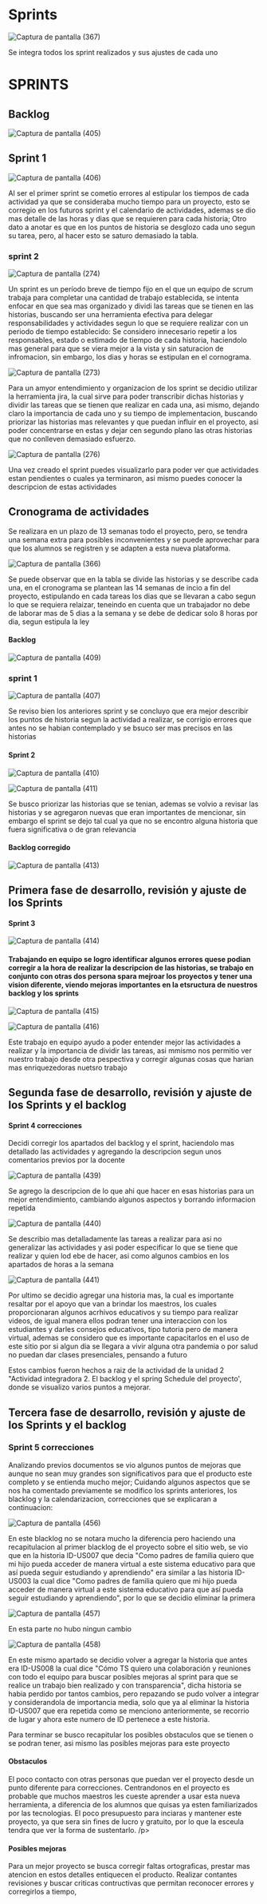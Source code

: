 # Sprints

![Captura de pantalla (367)](https://github.com/user-attachments/assets/2972d210-ac4b-4c3a-b056-2c845ec177fd)

<p>Se integra todos los sprint realizados y sus ajustes de cada uno</p>
<h1>SPRINTS</h1>
<h2>Backlog</h2>

![Captura de pantalla (405)](https://github.com/user-attachments/assets/b97a9e4d-c2e3-4dbf-850e-f84638ab3497)

<h2>Sprint 1</h2>

![Captura de pantalla (406)](https://github.com/user-attachments/assets/1ecc1653-5876-4bd3-842c-67f724e03597)

<p>Al ser el primer sprint se cometio errores al estipular los tiempos de cada actividad ya que se consideraba mucho tiempo para un proyecto, esto se corregio en los futuros sprint y el calendario de actividades, ademas se dio mas detalle de las horas y dias que se requieren para cada historia; Otro dato a anotar es que en los puntos de historia se desglozo cada uno segun su tarea, pero, al hacer esto se saturo demasiado la tabla. </p>


<h3>sprint 2</h3>
  
![Captura de pantalla (274)](https://github.com/user-attachments/assets/cd65df53-7947-4a30-a459-5173635f1f14)

<p>Un sprint es un período breve de tiempo fijo en el que un equipo de scrum trabaja para completar una cantidad de trabajo establecida, se intenta enfocar en que sea mas organizado y dividi las tareas que se tienen en las historias, buscando ser una herramienta efectiva para delegar responsabilidades y actividades segun lo que se requiere realizar con un periodo de tiempo establecido: Se considero innecesario repetir a los responsables, estado o estimado de tiempo de cada historia, haciendolo mas general para que se viera mejor a la vista y sin saturacion de infromacion, sin embargo, los dias y horas se estipulan en el cornograma.</p>
  
![Captura de pantalla (273)](https://github.com/user-attachments/assets/e33ab939-118f-4fa5-aecc-3ee2e6bec2ed)
<p>  Para un amyor entendimiento y organizacion de los sprint se decidio utilizar la herramienta jira, la cual sirve para poder transcribir dichas historias y dividir las tareas que se tienen que realizar en cada una, asi mismo, dejando claro la importancia de cada uno y su tiempo de implementacion, buscando priorizar las historias mas relevantes y que puedan influir en el proyecto, asi poder concentrarse en estas y dejar cen segundo plano las otras historias que no conlleven demasiado esfuerzo.<p>
  

![Captura de pantalla (276)](https://github.com/user-attachments/assets/14dc4577-02e4-4915-a607-722dc93a7a34)
<p>Una vez creado el sprint puedes visualizarlo para poder ver que actividades estan pendientes o cuales ya terminaron, asi mismo puedes conocer la descripcion de estas actividades<p>

  
<h2>Cronograma de actividades</h2>
<p>Se realizara en un plazo de 13 semanas todo el proyecto, pero, se tendra una semana extra para posibles inconvenientes y se puede aprovechar para que los alumnos se registren y se adapten a esta nueva plataforma.</p>

![Captura de pantalla (366)](https://github.com/user-attachments/assets/7ffeb3f7-29a4-44ff-9927-dc0d7cb3da04)

<p>Se puede observar que en la tabla se divide las historias y se describe cada una, en el cronograma se plantean las 14 semanas de incio a fin del proyecto, estipulando en cada tareas los dias que se llevaran a cabo segun lo que se requiera relaizar, teneindo en cuenta que un trabajador no debe de laborar mas de 5 dias a la semana y se debe de dedicar solo 8 horas por dia, segun estipula la ley</p>

<h4>Backlog</h4>


![Captura de pantalla (409)](https://github.com/user-attachments/assets/edbc9a49-687c-4759-997b-8d9aa85549a0)


<h3>sprint 1</h3>


![Captura de pantalla (407)](https://github.com/user-attachments/assets/865dcc7c-1dfe-4695-b22f-531d6afa252a)

<p>Se reviso bien los anteriores sprint y se concluyo que era mejor describir los puntos de historia segun la actividad a realizar, se corrigio errores que antes no se habian contemplado y se bsuco ser mas precisos en las historias</p>

<h4>Sprint 2</h4>

![Captura de pantalla (410)](https://github.com/user-attachments/assets/0bddaf90-5f75-4e05-941a-29669d00156d)


![Captura de pantalla (411)](https://github.com/user-attachments/assets/774e6ff3-f6ff-40ff-8061-699c0a5bb09e)

<p>Se busco priorizar las historias que se tenian, ademas se volvio a revisar las historias y se agregaron nuevas que eran importantes de mencionar, sin embargo el sprint se dejo tal cual ya que no se encontro alguna historia que fuera significativa o de gran relevancia</p>

<h4>Backlog corregido</h4>

![Captura de pantalla (413)](https://github.com/user-attachments/assets/1a615b90-3a75-4b0d-88f3-c9bdaf7c7993)


<h2>Primera fase de desarrollo, revisión y ajuste de los Sprints</h2>

<h4>Sprint 3</h4>

![Captura de pantalla (414)](https://github.com/user-attachments/assets/bb8fb9ae-3f22-4c36-9cee-f4f2a1d96759)


<h4>Trabajando en equipo se logro identificar algunos errores quese podian corregir a la hora de realizar la descripcion de las historias, se trabajo en conjunto con otras dos persona spara mejroar los proyectos y tener una vision diferente, viendo mejoras importantes en la etsructura de nuestros backlog y los sprints</h4>

![Captura de pantalla (415)](https://github.com/user-attachments/assets/497fb78f-0644-4536-9364-1b657b78f4b1)

![Captura de pantalla (416)](https://github.com/user-attachments/assets/b4e43e56-08cc-4776-aac7-3e1e8eb4de8a)
<p>Este trabajo en equipo ayudo a poder entender mejor las actividades a realizar y la importancia de dividir las tareas, asi  mmismo nos permitio ver nuestro trabajo desde otra pespectiva y corregir algunas cosas que harian mas enriquezedoras nuetsro trabajo</p>

<h2>Segunda fase de desarrollo, revisión y ajuste de los Sprints y el backlog</h2>

<h4>Sprint 4 correcciones</h4>

<p>Decidi corregir los apartados del backlog y el sprint, haciendolo mas detallado las actividades y agregando la descripcion segun unos comentarios previos por la docente</p>


![Captura de pantalla (439)](https://github.com/user-attachments/assets/e9464dc3-c3a8-4c12-9e79-fadc26be75eb)

<p>Se agrego la descripcion de lo que ahi que hacer en esas historias para un mejor entendimiento, cambiando algunos aspectos y borrando informacion repetida</p>

![Captura de pantalla (440)](https://github.com/user-attachments/assets/802883f2-da5e-4634-82d6-6e089cb794f8)

<p>Se describio mas detalladamente las tareas a realizar para asi no generalizar las actividades y asi poder especificar lo que se tiene que realizar y quien lod ebe de hacer, asi como algunos cambios en los apartados de horas a la semana</p>

![Captura de pantalla (441)](https://github.com/user-attachments/assets/4489baee-b3f8-4dae-8174-c4cbaa53575b)

<p>Por ultimo se decidio agregar una historia mas, la cual es importante resaltar por el apoyo que van a brindar los maestros, los cuales proporcionaran algunos acrhivos educativos y su tiempo para realizar videos, de igual manera ellos podran tener una interaccion con los estudiantes y darles consejos educativos, tipo tutoria pero de manera virtual, ademas se considero que es importante capacitarlos en el uso de este sitio por si algun dia se llegara a vivir alguna otra pandemia o por salud no puedan dar clases presenciales, pensando a futuro</p>

<p>Estos cambios fueron hechos a raiz de la actividad de la unidad 2 "Actividad integradora 2. El backlog y el spring Schedule del proyecto', donde se visualizo varios puntos a mejorar.</p>


<H2>Tercera fase de desarrollo, revisión y ajuste de los Sprints y el backlog</H2>

<h3>Sprint 5 correcciones</h3>
<p>Analizando previos documentos se vio algunos puntos de mejoras que aunque no sean muy grandes son significativos para que el producto este completo y se entienda mucho mejor; Cuidando algunos aspectos que se nos ha comentado previamente se modifico los sprints anteriores, los blacklog y la calendarizacion, correcciones que se explicaran a continuacion:</p>


![Captura de pantalla (456)](https://github.com/user-attachments/assets/28142012-3457-48a8-b65d-bb05ef2b6f63)

<p>En este blacklog no se notara mucho la diferencia pero haciendo una recapitulacion al primer blacklog de el proyecto sobre el sitio web, se vio que en la historia  ID-US007 que decia "Como padres de familia quiero que mi hijo pueda acceder de manera virtual a este sistema educativo para que así pueda seguir estudiando y aprendiendo" era similar a las historia ID-US003 la cual dice "Como padres de familia quiero que mi hijo pueda acceder de manera virtual a este sistema educativo para que así pueda seguir estudiando y aprendiendo", por lo que se decidio eliminar la primera</p>

![Captura de pantalla (457)](https://github.com/user-attachments/assets/cf6b2e97-a302-4c32-ad5a-ff3ade6ef348)
<p> En esta parte no hubo ningun cambio </p>

![Captura de pantalla (458)](https://github.com/user-attachments/assets/51ea8b14-e4d7-41bf-a6a3-0b64443a725f)

<p>En este mismo apartado se decidio volver a agregar la historia que antes era ID-US008 la cual dice "Cómo TS quiero una colaboración y reuniones con todo el equipo para buscar posibles mejoras al sprint para que se realice un trabajo bien realizado y con transparencia", dicha historia se habia perdido por tantos cambios, pero repazando se pudo volver a integrar y considerandola de importancia media, solo que ya al eliminar la historia ID-US007 que era repetida como se menciono anteriormente, se recorrio de lugar y ahora este numero de ID pertenece a este historia.</p>


<P>Para terminar se busco recapitular los posibles obstaculos que se tienen o se podran tener, asi mismo las posibles mejoras para este proyecto</P>

<H4>Obstaculos</H4>

<p>El poco contacto con otras personas que puedan ver el proyecto desde un punto diferente para correcciones.
Centrandonos en el proyecto es probable que muchos maestros les cueste aprender a usar esta nueva herramienta, a diferencia de los alumnos que quisas ya esten familiarizados por las tecnologias.
  El poco presupuesto para inciaras y mantener este proyecto, ya que sera sin fines de lucro y gratuito, por lo que la esceula tendra que ver la forma de sustentarlo. /p>

<h4>Posibles mejoras</h4>
<p>Para un mejor proyecto se busca corregir faltas ortograficas, prestar mas atencion en estos detalles entiquecen el producto.
Realizar contantes revisiones y buscar criticas contructivas que permitan reconocer errores y corregirlos a tiempo, </p>
